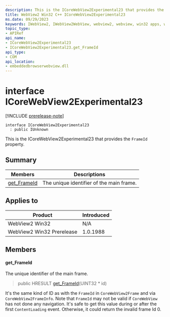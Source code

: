 ```yaml
---
description: This is the ICoreWebView2Experimental23 that provides the `FrameId` property.
title: WebView2 Win32 C++ ICoreWebView2Experimental23
ms.date: 09/29/2023
keywords: IWebView2, IWebView2WebView, webview2, webview, win32 apps, win32, edge, ICoreWebView2, ICoreWebView2Controller, browser control, edge html, ICoreWebView2Experimental23
topic_type: 
- APIRef
api_name:
- ICoreWebView2Experimental23
- ICoreWebView2Experimental23.get_FrameId
api_type:
- COM
api_location:
- embeddedbrowserwebview.dll
---
```


# interface ICoreWebView2Experimental23

[!INCLUDE [prerelease-note](../includes/prerelease-note.md)]

```
interface ICoreWebView2Experimental23
  : public IUnknown
```

This is the ICoreWebView2Experimental23 that provides the `FrameId` property.

## Summary

 Members                        | Descriptions
--------------------------------|---------------------------------------------
[get_FrameId](#get_frameid) | The unique identifier of the main frame.

## Applies to

Product                         | Introduced
--------------------------------|---------------------------------------------
WebView2 Win32            |    N/A
WebView2 Win32 Prerelease |    1.0.1988

## Members

#### get_FrameId

The unique identifier of the main frame.

> public HRESULT [get_FrameId](#get_frameid)(UINT32 * id)

It's the same kind of ID as with the `FrameId` in `CoreWebView2Frame` and via `CoreWebView2FrameInfo`. Note that `FrameId` may not be valid if `CoreWebView` has not done any navigation. It's safe to get this value during or after the first `ContentLoading` event. Otherwise, it could return the invalid frame Id 0.

